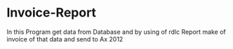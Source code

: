 # Invoice-Report
In this Program get data from Database and by using of rdlc Report make of invoice of that data and send to Ax 2012
